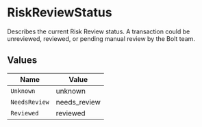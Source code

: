 # RiskReviewStatus

Describes the current Risk Review status. A transaction could be unreviewed, reviewed, or pending manual review by the Bolt team.


## Values

| Name          | Value         |
| ------------- | ------------- |
| `Unknown`     | unknown       |
| `NeedsReview` | needs_review  |
| `Reviewed`    | reviewed      |